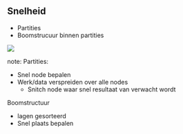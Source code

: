 ##  Snelheid

- Partities
- Boomstrucuur binnen partities

<img src="./img/5-model/treestructure.png"/>

note:
Partities:
  - Snel node bepalen
  - Werk/data verspreiden over alle nodes
    - Snitch node waar snel resultaat van verwacht wordt

Boomstructuur
  - lagen gesorteerd
  - Snel plaats bepalen
